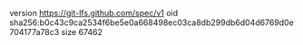 version https://git-lfs.github.com/spec/v1
oid sha256:b0c43c9ca2534f6be5e0a668498ec03ca8db299db6d04d6769d0e704177a78c3
size 67462
